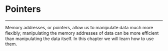 # Pointers
---

Memory addresses, or pointers, allow us to manipulate data much more ﬂexibly; manipulat­ing the memory addresses of data can be more eﬃcient than manipulating the data itself.
In this chapter we will learn how to use them.

